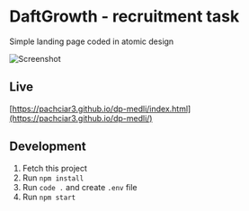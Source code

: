 # DaftGrowth - recruitment task

Simple landing page coded in atomic design 

![Screenshot](https://i.imgur.com/uubiSmw.png)

## Live

[https://pachciar3.github.io/dp-medli/index.html](https://pachciar3.github.io/dp-medli/)

## Development

1. Fetch this project
2. Run `npm install`
3. Run `code .` and create `.env` file
4. Run `npm start`
